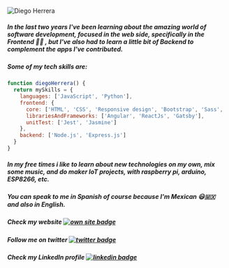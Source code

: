 ![Diego Herrera](https://github.com/Dekoher/Dekoher/blob/master/github%20overview%20gif.gif)

<!--
**Dekoher/Dekoher** is a ✨ _special_ ✨ repository because its `README.md` (this file) appears on your GitHub profile.
-->

##### In the last two years I've been learning about the amazing world of software development, focused in the web side, specifically in the Frontend :man_technologist: , but I've also had to learn a little bit of Backend to complement the apps I've contributed.

##### Some of my tech skills are:

```javascript
function diegoHerrera() {
  return mySkills = {
    languages: ['JavaScript', 'Python'],
    frontend: {
      core: ['HTML', 'CSS', 'Responsive design', 'Bootstrap', 'Sass', 'Less', 'Materialize', 'MaterialUI'],
      librariesAndFrameworks: ['Angular', 'ReactJs', 'Gatsby'],
      unitTest: ['Jest', 'Jasmine']
    },
    backend: ['Node.js', 'Express.js']
  }
}
```

##### In my free times i like to learn about new technologies on my own, mix some music, and do maker IoT projects, with raspberry pi, arduino, ESP8266, etc.

##### You can speak to me in Spanish of course because I'm Mexican 😃🇲🇽 and also in English.

##### Check my website [![own site badge](https://img.shields.io/badge/%F0%9F%91%A8%E2%80%8D%F0%9F%92%BB-diegoher.dev-blue)](https://diegoher.dev)
##### Follow me on twitter [![twitter badge](https://img.shields.io/twitter/url?label=%40Diegoher_dev&style=social&url=https%3A%2F%2Ftwitter.com%2FDiegoher_dev)](https://twitter.com/Diegoher_dev)
##### Check my LinkedIn profile [![linkedin badge](https://img.shields.io/badge/Diego_Herrera-30302f?style=flat&logo=linkedin)](https://www.linkedin.com/in/diegoher-dev/)
